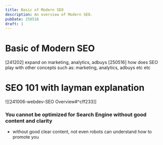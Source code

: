 ```yaml
---
title: Basic of Modern SEO
description: An overview of Modern SEO.
pubDate: 250516
draft: 1
---
```


# Basic of Modern SEO

[241202] expand on marketing, analytics, adbuys
[250516] how does SEO play with other concepts such as: marketing, analytics, adbuys etc etc

# SEO 101 with layman explanation

![[241006-webdev-SEO Overview#^cff233]]

### You cannot be optimized for Search Engine without good content and clarity

- without good clear content, not even robots can understand how to promote you